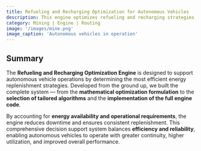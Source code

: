 ```yaml
---
title: Refueling and Recharging Optimization for Autonomous Vehicles
description: This engine optimizes refueling and recharging strategies for autonomous trucks to reduce operational costs, minimize downtime, and limit deviations from planned routes.
category: Mining | Engine | Routing
image: '/images/mine.png'
image_caption: 'Autonomous vehicles in operation'
---
```


## Summary

The **Refueling and Recharging Optimization Engine** is designed to support autonomous vehicle operations by determining the most efficient energy replenishment strategies. Developed from the ground up, we built the complete system — from the **mathematical optimization formulation** to the **selection of tailored algorithms** and the **implementation of the full engine code**.  

By accounting for **energy availability and operational requirements**, the engine reduces downtime and ensures consistent replenishment. This comprehensive decision support system balances **efficiency and reliability**, enabling autonomous vehicles to operate with greater continuity, higher utilization, and improved overall performance.  